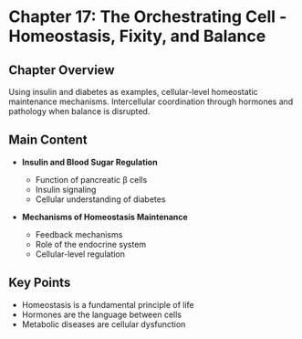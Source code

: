 # Chapter 17: The Orchestrating Cell - Homeostasis, Fixity, and Balance

## Chapter Overview
Using insulin and diabetes as examples, cellular-level homeostatic maintenance mechanisms. Intercellular coordination through hormones and pathology when balance is disrupted.

## Main Content
- **Insulin and Blood Sugar Regulation**
  - Function of pancreatic β cells
  - Insulin signaling
  - Cellular understanding of diabetes

- **Mechanisms of Homeostasis Maintenance**
  - Feedback mechanisms
  - Role of the endocrine system
  - Cellular-level regulation

## Key Points
- Homeostasis is a fundamental principle of life
- Hormones are the language between cells
- Metabolic diseases are cellular dysfunction